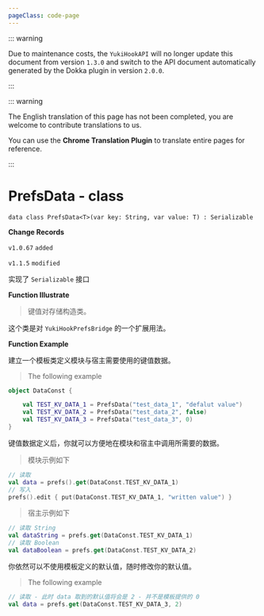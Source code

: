 ```yaml
---
pageClass: code-page
---
```


::: warning

Due to maintenance costs, the `YukiHookAPI` will no longer update this document from version `1.3.0` and switch to the API document automatically generated by the Dokka plugin in version `2.0.0`.

:::

::: warning

The English translation of this page has not been completed, you are welcome to contribute translations to us.

You can use the **Chrome Translation Plugin** to translate entire pages for reference.

:::

# PrefsData <span class="symbol">- class</span>

```kotlin:no-line-numbers
data class PrefsData<T>(var key: String, var value: T) : Serializable
```

**Change Records**

`v1.0.67` `added`

`v1.1.5` `modified`

实现了 `Serializable` 接口

**Function Illustrate**

> 键值对存储构造类。

这个类是对 `YukiHookPrefsBridge` 的一个扩展用法。

**Function Example**

建立一个模板类定义模块与宿主需要使用的键值数据。

> The following example

```kotlin
object DataConst {

    val TEST_KV_DATA_1 = PrefsData("test_data_1", "defalut value")
    val TEST_KV_DATA_2 = PrefsData("test_data_2", false)
    val TEST_KV_DATA_3 = PrefsData("test_data_3", 0)
}
```

键值数据定义后，你就可以方便地在模块和宿主中调用所需要的数据。

> 模块示例如下

```kotlin
// 读取
val data = prefs().get(DataConst.TEST_KV_DATA_1)
// 写入
prefs().edit { put(DataConst.TEST_KV_DATA_1, "written value") }
```

> 宿主示例如下

```kotlin
// 读取 String
val dataString = prefs.get(DataConst.TEST_KV_DATA_1)
// 读取 Boolean
val dataBoolean = prefs.get(DataConst.TEST_KV_DATA_2)
```

你依然可以不使用模板定义的默认值，随时修改你的默认值。

> The following example

```kotlin
// 读取 - 此时 data 取到的默认值将会是 2 - 并不是模板提供的 0
val data = prefs.get(DataConst.TEST_KV_DATA_3, 2)
```